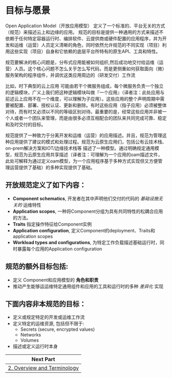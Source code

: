 # 目标与愿景

Open Application Model（开放应用模型） 定义了一个标准的、平台无关的方式（规范）来描述云上和边缘的应用。 规范的目标是提供一种通用的方式来描述不依赖于任何特定容器运行时、编排软件、云提供商或硬件配置的应用程序，并为开发和运维（运营）人员定义清晰的角色，同时依然允许规范的不同实现（项目）利用这些实现（项目）自身和它依赖的底层平台所特有的原生API、工具和特性。

规范要解决的核心问题是，分布式应用能被如何组织,然后成功地交付给运维（运营）人员。这个核心问题不怎么关乎怎么写代码，而是更侧重如何获取面向（微）服务架构的程序组件，并调优这类应用周边的（研发交付）工作流

比如，时下典型的云上应用 可能由若干个微服务组成，每个微服务负责一个独立的逻辑模块，广义上我们把这种逻辑模块叫做『一个应用』（译者注：此处应用与前述云上应用不在一个维度，可以理解为子应用）。这些应用的整个声明周期中需要被配置、部署、授权认证、更新和删除。有时这些应用（指子应用）必须被整体对待，而有时又必须以不同的等级区别对待。最重要的是，经常这些应用并非被一个人或者一个团队来管理，而是由很多必须互相配合的团队来共同完成可靠、稳定和及时交付的目标。

规范提供了一种致力于分离开发和运维（运营）的应用描述。并且，规范为管理这种应用提供了建议的模式和处理过程。规范为云原生应用们，包括公有云技术栈、on-prem解决方案和IOT/边缘技术栈等 描述了一种模型。通过明确规定通用模型，规范为云原生应用共享描述（译者注：可理解为一个应用的oam描述文件，此处可解释为通过定义oam模型，为一个应用程序基于多种方式实现但又方便管理运营提供了基础）的多种实现提供了基础。

## __开放规范定义了如下内容：__
- __Component schematics__, 开发者在其中声明他们交付的代码的 _基础设施无关的_ 运维特性
- __Application scopes__, 一种将Component分组为具有共同特性的松耦合应用的方法。
- __Traits__ 指定操作特征给Component实例
- __Application configuration__, 定义Component的deployment、Traits和application scopes
- __Workload types and configurations__, 为特定工作负载描述基础运行时，同时暴露每个应用的Application configuration

## __规范的额外目标包括:__
- 定义 Component和应用模型的 __角色和职责__  
- 推动产生能够运运维特定通用组件和应用的工具和运行时的多种 _差异化_ 实现

## __下面内容非本规范的目标：__
- 定义或规定特定的开发或运维工作流
- 定义特定的运维资源, 包括但不限于:
  - Secrets (secure, encrypted values)
  - Networks
  - Volumes
- 描述或定义运行时本身 


| Next Part        | 
| ------------- |
| [2. Overview and Terminology](2.overview_and_terminology.md)| 
